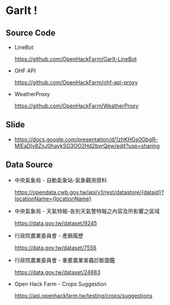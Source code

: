 # GarIt !

Source Code
---
- LineBot

  https://github.com/OpenHackFarm/GarIt-LineBot
  
- OHF API

  https://github.com/OpenHackFarm/ohf-api-proxy
  
- WeatherProxy

  https://github.com/OpenHackFarm/WeatherProxy

Slide
---

- https://docs.google.com/presentation/d/1zhKHGs0GbgR-MlEaDlv8ZnJ0haykSG3OO2Hd2bvrQew/edit?usp=sharing

Data Source
---
- 中央氣象局 - 自動氣象站-氣象觀測資料

  https://opendata.cwb.gov.tw/api/v1/rest/datastore/{dataid}?locationName={locationName}

- 中央氣象局 - 天氣特報-各別天氣警特報之內容及所影響之區域

  https://data.gov.tw/dataset/9245

- 行政院農業委員會 - 產銷履歷

  https://data.gov.tw/dataset/7556
  
- 行政院農業委員會 - 重要農業害蟲診斷圖鑑

  https://data.gov.tw/dataset/24883

- Open Hack Farm - Crops Suggestion

  https://api.openhackfarm.tw/testing/crops/suggestions
